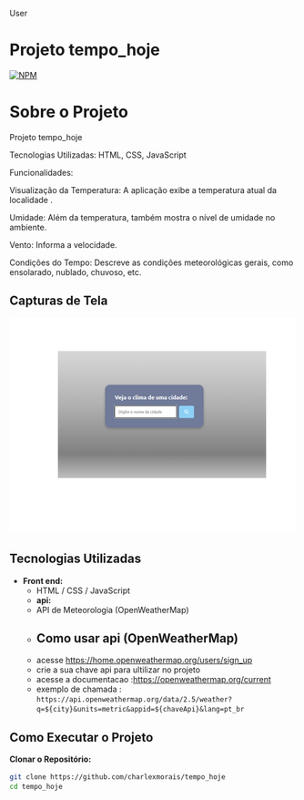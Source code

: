 User
# Projeto tempo_hoje
[![NPM](https://img.shields.io/npm/l/react)](https://github.com/charlexmorais/tempo_hoje/commit/eac44818178db05e34a2089cd2a876f563937f5e) 

# Sobre o Projeto
Projeto tempo_hoje

Tecnologias Utilizadas: HTML, CSS, JavaScript

Funcionalidades:

Visualização da Temperatura: A aplicação exibe a temperatura atual da localidade .

Umidade: Além da temperatura, também mostra o nível de umidade no ambiente.

Vento: Informa a velocidade.

Condições do Tempo: Descreve as condições meteorológicas gerais, como ensolarado, nublado, chuvoso, etc.


## Capturas de Tela
![Mobile 1](https://github.com/charlexmorais/assets/blob/master/img/tela%20tempo.png)


## Tecnologias Utilizadas

- **Front end:**
  - HTML / CSS / JavaScript
  - **api:**
  - API de Meteorologia (OpenWeatherMap)
  - ## Como usar api (OpenWeatherMap)
  - acesse https://home.openweathermap.org/users/sign_up
  - crie a sua chave api para ultilizar no  projeto
  - acesse a documentacao :https://openweathermap.org/current
  - exemplo de chamada :  `https://api.openweathermap.org/data/2.5/weather?q=${city}&units=metric&appid=${chaveApi}&lang=pt_br`
## Como Executar o Projeto

**Clonar o Repositório:**
```bash
git clone https://github.com/charlexmorais/tempo_hoje
cd tempo_hoje
